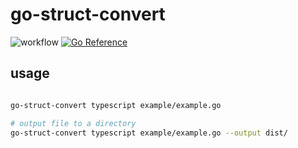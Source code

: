 # go-struct-convert
![workflow](https://github.com/steeringwaves/go-struct-convert/actions/workflows/test.yml/badge.svg)
[![Go Reference](https://pkg.go.dev/badge/github.com/steeringwaves/go-struct-convert.svg)](https://pkg.go.dev/github.com/steeringwaves/go-struct-convert)


## usage

```sh

go-struct-convert typescript example/example.go

# output file to a directory
go-struct-convert typescript example/example.go --output dist/

```

